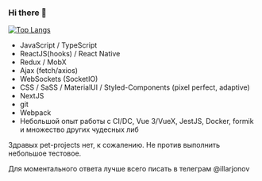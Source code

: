 ### Hi there 👋
[![Top Langs](https://github-readme-stats.vercel.app/api/top-langs/?username=illarjonov)](https://github.com/anuraghazra/github-readme-stats)

- JavaScript / TypeScript
- ReactJS(hooks) / React Native
- Redux / MobX
- Ajax (fetch/axios)
- WebSockets (SocketIO)
- CSS / SaSS / MaterialUI / Styled-Components (pixel perfect, adaptive)
- NextJS
- git
- Webpack
- Небольшой опыт работы с CI/DC, Vue 3/VueX, JestJS, Docker, formik 
и множество других чудесных либ

Здравых pet-projects нет, к сожалению. 
Не против выполнить небольшое тестовое. 

Для моментального ответа лучше всего писать в телеграм @illarjonov

<!--
**Illarjonov/illarjonov** is a ✨ _special_ ✨ repository because its `README.md` (this file) appears on your GitHub profile.

Here are some ideas to get you started:

- 🔭 I’m currently working on ...
- 🌱 I’m currently learning ...
- 👯 I’m looking to collaborate on ...
- 🤔 I’m looking for help with ...
- 💬 Ask me about ...
- 📫 How to reach me: ...
- 😄 Pronouns: ...
- ⚡ Fun fact: ...
-->
